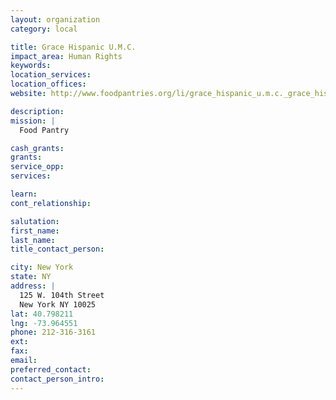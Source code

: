 ```yaml
---
layout: organization
category: local

title: Grace Hispanic U.M.C.
impact_area: Human Rights
keywords: 
location_services: 
location_offices: 
website: http://www.foodpantries.org/li/grace_hispanic_u.m.c._grace_hispanic_united_methodist_church_10025

description: 
mission: |
  Food Pantry

cash_grants: 
grants: 
service_opp: 
services: 

learn: 
cont_relationship: 

salutation: 
first_name: 
last_name: 
title_contact_person: 

city: New York
state: NY
address: |
  125 W. 104th Street     
  New York NY 10025
lat: 40.798211
lng: -73.964551
phone: 212-316-3161
ext: 
fax: 
email: 
preferred_contact: 
contact_person_intro: 
---
```


